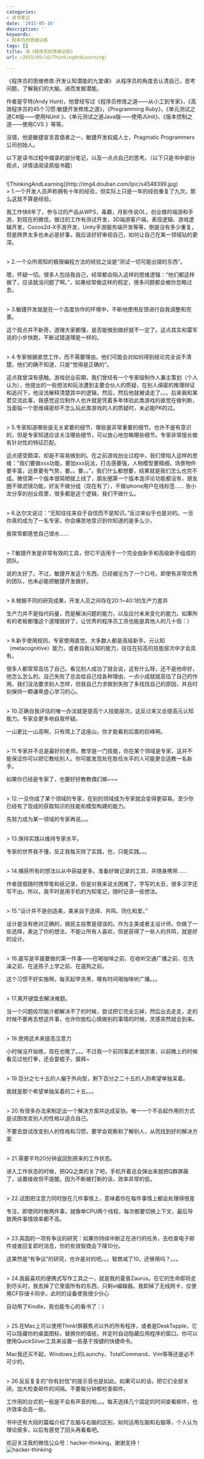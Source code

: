 ```yaml
---
categories:
- 读书笔记
date: '2015-05-16'
description: ''
keywords:
- 程序员的思维训练
tags: []
title: 读《程序员的思维训练》
url: /2015/05/16/ThinkingAndLearning/

---
```



《程序员的思维修炼:开发认知潜能的九堂课》 从程序员的角度去认清自己，思考问题，了解我们的大脑，进而发掘潜能。

<!--more-->

作者是亨特(Andy Hunt)，他曾经写过《程序员修炼之道——从小工到专家》，《高效程序员的45个习惯:敏捷开发修炼之道》，《Programming Ruby》，《单元测试之道C#版——使用NUnit 》、《单元测试之道Java版——使用JUnit》、《版本控制之道——使用CVS 》等等。

没错，他是敏捷宣言首倡者之一，敏捷开发权威人士，Pragmatic Programmers公司创始人。

以下是读书过程中摘录的部分笔记，以及一点点自己的思考。（以下只是书中部分观点，详情请阅读原版书籍）

<br />
![ThinkingAndLearning](http://img4.douban.com/lpic/s4548399.jpg)

<br />
> 1.一个开发人员声称拥有十年的经验，但实际上只是一年的经验重复了九次，那么这就不算是经验。

我工作快8年了，参与过的产品从WPS，毒霸，月影传说OL，创业做的端游和手游，到现在的微信，做过的工作有测试开发，3D端游客户端，表现逻辑、游戏逻辑开发，Cocos2d-X手游开发，Unity手游服务端开发等等，倒是没有多少重复，但是跨界太多也未必是好事，我应该好好审视自己，如何让自己在某一领域钻的更深。

<br />
> 2.一个众所周知的极限编程方法的经验之谈是“测试一切可能出错的东西”。

嗯，怀疑一切。很多人包括我自己，经常都会陷入这样的思维逻辑：“他们都这样做了，应该就没问题了啊。”，如果经常做这样的假定，很多问题都会被你忽略过去。

<br />
> 3.敏捷开发就是在一个高度协作的环境中，不断地使用反馈进行自我调整和完善。

这个观点并不新奇，道理大家都懂，是否能做到做好就不一定了。这点其实和雷军说的小步快跑，不断试错道理是一样的。

<br />
> 4.专家根据直觉工作，而不需要理由。他们可能会对如何得到结论完全说不清楚。他们的确不知道，只是“觉得是正确的”。

这点我曾深有感触。游戏创业前期，我们曾经有一个专家级制作人兼主策划（个人认为），他提出的一些想法和玩法遭到主要合伙人的质疑，在别人缜密的推理辩证和追问下，他没法解释清楚其中的逻辑，然后，然后他就被请走了。。。后来我和某君交流此事，我感觉这位制作人也许就是凭着多年体验此类游戏的直觉在做判断，当面临一个思维缜密却不怎么玩此类游戏的人的质疑时，未必能PK的过。

<br />
> 5.专家知道哪些是无关紧要的细节，哪些是非常重要的细节。也许不是有意识的，但是专家知道应该关注哪些细节，可以放心地忽略哪些细节。专家非常擅长做有针对性的特征匹配。

这点感受颇深，却是不容易做到的。在之前游戏创业过程中，我们曾陷入这样的思维：“我们要做xxx功能，要加xxx玩法，打击感要强，人物模型要精细，场景物件要丰富，远景要有气势，要。。要。。”，我们什么都想要，结果就是我们怎么也完不成。微信第一个版本很简陋就上线了，朋友圈第一个版本连评论功能都没有，朋友圈不做滤镜功能，好友不做分组（现在有了），不做iphone用户在线标签…… 张小龙分享的创业观里，很多都是这个逻辑，我们不做什么。

<br />
> 6.达尔文说过：“无知往往来自于自信而不是知识。”反过来似乎也是对的。一旦你真的成为了一名专家，你会痛苦地意识到你知道的是多么少。

我常常都感觉自己很水……

<br />
> 7.敏捷开发是非常有效的工具，但它不适用于一个完全由新手和高级新手组成的团队。

说的太好了。不过，敏捷开发这个东西，已经被沦为了一个口号。即使有非常优秀的团队，也未必能把敏捷开发做好。

<br />
> 8.根据不同的研究成果，开发人员之间存在20∶1~40∶1的生产力差异

生产力并不是指代码量，而是解决问题的能力，以及应付未来变化的能力。如果所有的老板都懂这个道理就好了，让优秀的程序员工资也能是其他人的几十倍：）

<br />
> 9.新手使用规则，专家使用直觉。大多数人都是高级新手。元认知（metacognitive）能力，或者自我认知的能力，往往在较高的技能层次中才会具有。

很多人都常常高估了自己。看见别人成功了就会说，这有什么呀，还不是他命好，他怎么怎么的。自己失败了总会给自己找各种理由，一点小成就就高估了自己的作用。我们没法要求别人怎样，但我自己力求做到失败了多找找自己的原因，并且时刻保持一颗谦卑虚心学习的心。

<br />
> 10.正确自我评估的唯一办法就是提高个人技能层次，这反过来又会提高元认知能力。专家会更多地自我怀疑。

一山更比一山高啊，只有爬上了这座山，你才能看到后面的巨峰啊。

<br />
> 11.专家并不总是最好的老师。教学是一门技能，你在某个领域是专家，这并不能保证你可以把它教给别人。你可能发现处在胜任水平的人可能更合适教一名新手。

如果你已经是专家了，也要好好教教偶们嘛~~~

<br />
> 12.一旦你成了某个领域的专家，在别的领域成为专家就会变得更容易。至少你已经有了现成的获取知识的技能和模型构建的能力。

先努力成为某一领域的专家再说。。。

<br />
> 13.保持实践以维持专家水平。

专家的世界我不懂，反正我每天除了实践，也，只能实践。。。

<br />
> 14.捕获所有的想法以从中获益更多。准备好做记录的工具，并随身携带……

作者提倡随时携带笔和纸记录，但是对我来说太困难了，字写的太丑，很多汉字还写不出。所以，我平时是用手机的为知笔记，随时记录一些想法。

<br />
> 15.“设计并不是创造美，美来自于选择、共鸣、同化和爱。”

设计是没有绝对正确的，搞民主投票是错误的。作为主美或者主设计师，你做了一些选择，表达了你的想法，不能让所有人喜欢，但是获得了一些人的共鸣，就是好的设计。

<br />
> 16.晨写是早晨要做的第一件事——在喝咖啡之前、在收听交通广播之前、在洗澡之前、在送孩子上学之前、在遛狗之前。

这个习惯不好实施啊，每天起早贪黑，哪有时间喝咖啡听广播。。。

<br />
> 17.离开键盘去解决难题。

当一个问题绞尽脑汁都解决不了的时候，尝试把它完全忘掉，然后出去走走，走的时候不要再去想这件事，也许你放松心情做别的事情的时候，灵感突然就会到来。

<br />
> 18.使用武术来提高注意力

小时候没开始练，现在也晚了。。。不过我一个前同事武术很厉害，以前晚上的时候看见过他打拳，还会耍棍子。膜拜~

<br />
> 19.百分之七十五的人偏于外向型，剩下百分之二十五的人则希望单独呆着。

我就是那个希望单独呆着的二十五。。。

<br />
> 20.有很多办法来制定出一个解决方案并达成妥协。唯一一个不会起作用的方式是试图改变别人的性格以适合自己。

不要去尝试改变别人的性格和习惯，要学会观察和了解别人，从而找到好的解决方案

<br />
> 21.需要平均20分钟返回到原来的工作状态。

进入工作状态的时候，把QQ之类的关了吧，手机开着总会弹出来就把Q群屏蔽了，设置接收但不提醒。因为不断被打断的话，效率非常的低。

<br />
> 22.试图把注意力同时放在几件事情上，意味着你在每件事情上都会处理得很差

专注，即使同时做两件事，就像单CPU两个线程，每次都要切换上下文，最后导致两件事情效率都不高。

<br />
> 23.英国的一项有争议的研究：如果你持续中断正在进行的任务，去检查电子邮件或者回复即时消息，你的有效智商会下降10分。

这果然是“有争议”的研究，也许是对的吧。。。智商减了10，还够用吗？。。。

<br />
> 24.我最喜欢的便携式写作工具之一，就是我的夏普Zaurus。在它的生命即将走到尽头时，我去掉了它里面所有的东西，只剩vi编辑器。我卸掉了无线网卡，仅使用CF存储卡同步。此时的设备使我很少分心

自动用了Kindle，我也能专心的看书了：）

<br />
> 25.在Mac上可以使用Think!屏蔽焦点以外的所有程序，或者是DeskTopple，它可以隐藏你的桌面图标，替换你的墙纸，并定时自动隐藏应用程序的窗口。你可以使用QuickSilver工具来设置一些基于按键的快捷命令。

Mac我还买不起，Windows上的Launchy、TotalCommand、Vim等等还是必不可少的。

<br />
> 26.反反复复的“你有封信”的提示音也是如此。如果可以的话，把它们全部关闭。加大检查邮件的间隔。不要每分钟都检查邮件。

工作用的台式机一般是不会有声音的啦。。。每天选择几个固定的时间查看邮件，也许效率会高一些。

书中还有大段的篇幅介绍了左脑与右脑的区别，如何运用左脑和右脑等，个人认为理论居多，以后有感觉了回头再看看吧。

欢迎关注我的微信公众号：hacker-thinking，谢谢支持！
<br />
![hacker-thinking](
https://mmbiz.qlogo.cn/mmbiz/otHvoL6neeJwWnviatnbaAbfz9osz31UPK1wX9TWsF9sNW34SKk1gb6jA7RXXibUZEDJERhdiblJ1dXvqD0K0nptQ/0?wx_fmt=jpeg)
